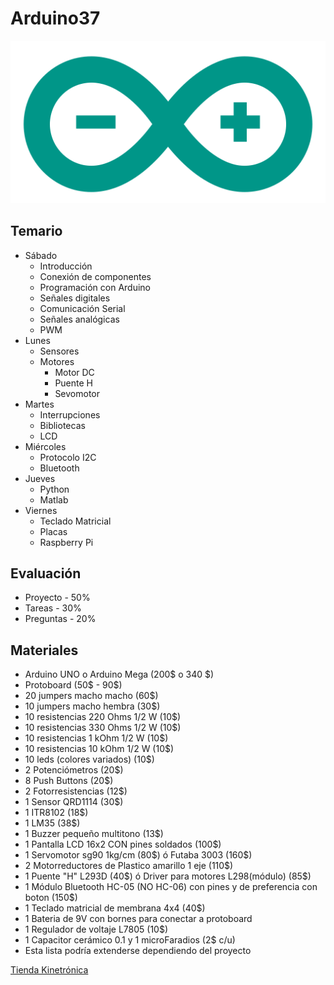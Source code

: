 # Arduino37
![Arduino Logo](img/logo.png)
## Temario
* Sábado
  * Introducción
  * Conexión de componentes
  * Programación con Arduino
  * Señales digitales
  * Comunicación Serial
  * Señales analógicas
  * PWM
* Lunes
  * Sensores
  * Motores
    * Motor DC
    * Puente H
    * Sevomotor
* Martes
  * Interrupciones
  * Bibliotecas
  * LCD
* Miércoles
  * Protocolo I2C
  * Bluetooth
* Jueves
  * Python
  * Matlab
* Viernes
  * Teclado Matricial
  * Placas
  * Raspberry Pi

## Evaluación
* Proyecto - 50%
* Tareas - 30%
* Preguntas - 20%

## Materiales
* Arduino UNO o Arduino Mega (200$ o 340 $)
* Protoboard (50$ - 90$)
* 20 jumpers macho macho (60$)
* 10 jumpers macho hembra (30$)
* 10 resistencias 220 Ohms 1/2 W (10$)
* 10 resistencias 330 Ohms 1/2 W (10$)
* 10 resistencias 1 kOhm 1/2 W (10$)
* 10 resistencias 10 kOhm 1/2 W (10$)
* 10 leds (colores variados) (10$)
* 2 Potenciómetros  (20$)
* 8 Push Buttons (20$)
* 2 Fotorresistencias (12$)
* 1 Sensor QRD1114 (30$)
* 1 ITR8102 (18$)
* 1 LM35 (38$)
* 1 Buzzer pequeño multitono (13$)
* 1 Pantalla LCD 16x2 CON pines soldados (100$)
* 1 Servomotor sg90 1kg/cm (80\$) ó Futaba 3003 (160\$)
* 2 Motorreductores de Plastico amarillo 1 eje (110$)
* 1 Puente "H" L293D (40\$) ó Driver para motores L298(módulo) (85\$)
* 1 Módulo Bluetooth HC-05 (NO HC-06) con pines y de preferencia con boton (150$)
* 1 Teclado matricial de membrana 4x4  (40$)
* 1 Bateria de 9V con bornes para conectar a protoboard
* 1 Regulador de voltaje L7805 (10$)
* 1 Capacitor cerámico 0.1 y 1 microFaradios (2$ c/u)
* Esta lista podría extenderse dependiendo del proyecto

[Tienda Kinetrónica](http://www.kinetroni.com/)
